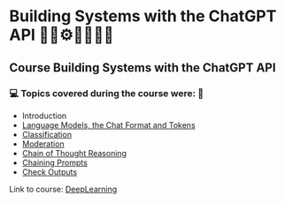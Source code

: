 # Building Systems with the ChatGPT API 🤖🎲⚙️🤯👨🏻‍💻
## Course Building Systems with the ChatGPT API
### 💻 Topics covered during the course were: 🚀

- Introduction
- [Language Models, the Chat Format and Tokens](https://github.com/romulovieira777/Building_Systems_With_The_Chatgpt_Api/tree/main/01_Language_Models_The_Chat_Format_And_Tokens)
- [Classification](https://github.com/romulovieira777/Building_Systems_With_The_Chatgpt_Api/tree/main/02_Classification)
- [Moderation](https://github.com/romulovieira777/Building_Systems_With_The_Chatgpt_Api/tree/main/03_Moderation)
- [Chain of Thought Reasoning](https://github.com/romulovieira777/Building_Systems_With_The_Chatgpt_Api/tree/main/04_Chain_Of_Thought_Reasoning)
- [Chaining Prompts](https://github.com/romulovieira777/Building_Systems_With_The_Chatgpt_Api/tree/main/05_Chaining_Prompts)
- [Check Outputs]()

Link to course: [DeepLearning](https://www.deeplearning.ai/short-courses/building-systems-with-chatgpt/)